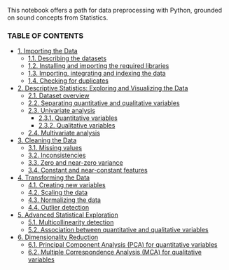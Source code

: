 This notebook offers a path for data preprocessing with Python, grounded on sound concepts from Statistics.

### TABLE OF CONTENTS
* [1. Importing the Data](#importing)<br>
    * [1.1. Describing the datasets](#describing)<br>
    * [1.2. Installing and importing the required libraries](#libraries)<br>
    * [1.3. Importing, integrating and indexing the data](#indexing)<br>
    * [1.4. Checking for duplicates](#duplicates)<br>
* [2. Descriptive Statistics: Exploring and Visualizing the Data](#descriptive)<br>
    * [2.1. Dataset overview](#overview)<br>
    * [2.2. Separating quantitative and qualitative variables](#separating)<br>
    * [2.3. Univariate analysis](#uni)<br>
        * [2.3.1. Quantitative variables](#quant)<br>
        * [2.3.2. Qualitative variables](#qual)<br>
    * [2.4. Multivariate analysis](#multi)<br>
* [3. Cleaning the Data](#cleaning)<br>
    * [3.1. Missing values](#missing)<br>
    * [3.2. Inconsistencies](#inconsistencies)<br>
    * [3.3. Zero and near-zero variance](#nzv)<br>
    * [3.4. Constant and near-constant features](#constant)<br>
* [4. Transforming the Data](#transforming)<br>
    * [4.1. Creating new variables](#new)<br>
    * [4.2. Scaling the data](#scaling)<br>
    * [4.3. Normalizing the data](#normalizing)<br>
    * [4.4. Outlier detection](#outlier)<br>
* [5. Advanced Statistical Exploration](#advanced)<br>
    * [5.1. Multicollinearity detection](#multicollinearity)<br>
    * [5.2. Association between quantitative and qualitative variables](#association)<br>
* [6. Dimensionality Reduction](#dim)<br>
    * [6.1. Principal Component Analysis (PCA) for quantitative variables](#pca)<br>
    * [6.2. Multiple Correspondence Analysis (MCA) for qualitative variables](#mca)<br>
